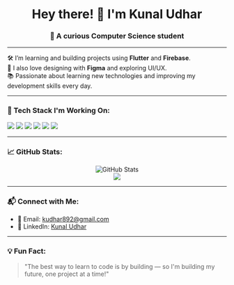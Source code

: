 <h1 align="center">Hey there! 👋 I'm Kunal Udhar</h1>
<h3 align="center">🚀 A curious Computer Science student </h3>

---

🛠️ I’m learning and building projects using **Flutter** and **Firebase**.  
🎨 I also love designing with **Figma** and exploring UI/UX.  
📚 Passionate about learning new technologies and improving my development skills every day.

---

### 🔧 Tech Stack I'm Working On:
<p align="left">
  <img src="https://img.shields.io/badge/C-00599C?style=for-the-badge&logo=c&logoColor=white" />
  <img src="https://img.shields.io/badge/C++-00599C?style=for-the-badge&logo=c%2B%2B&logoColor=white" />
  <img src="https://img.shields.io/badge/Java-007396?style=for-the-badge&logo=java&logoColor=white" />
  <img src="https://img.shields.io/badge/Flutter-02569B?style=for-the-badge&logo=flutter&logoColor=white" />
  <img src="https://img.shields.io/badge/Firebase-FFCA28?style=for-the-badge&logo=firebase&logoColor=black" />
  <img src="https://img.shields.io/badge/Figma-F24E1E?style=for-the-badge&logo=figma&logoColor=white" />
</p>

---

### 📈 GitHub Stats:
<p align="center">
  <img src="https://github-readme-stats.vercel.app/api?username=kunalkakasahebudhar&show_icons=true&theme=merko" alt="GitHub Stats" />
  <br>
  <img src="https://github-readme-streak-stats.herokuapp.com/?user=kunalkakasahebudhar&theme=merko" />
</p>

---

### 📬 Connect with Me:
- 📧 Email: [kudhar892@gmail.com](mailto:kudhar892@gmail.com)
- 💼 LinkedIn: [Kunal Udhar](https://www.linkedin.com/in/kunal-udhar-99a6ba32b)

---

### 💡 Fun Fact:
> "The best way to learn to code is by building — so I'm building my future, one project at a time!"

